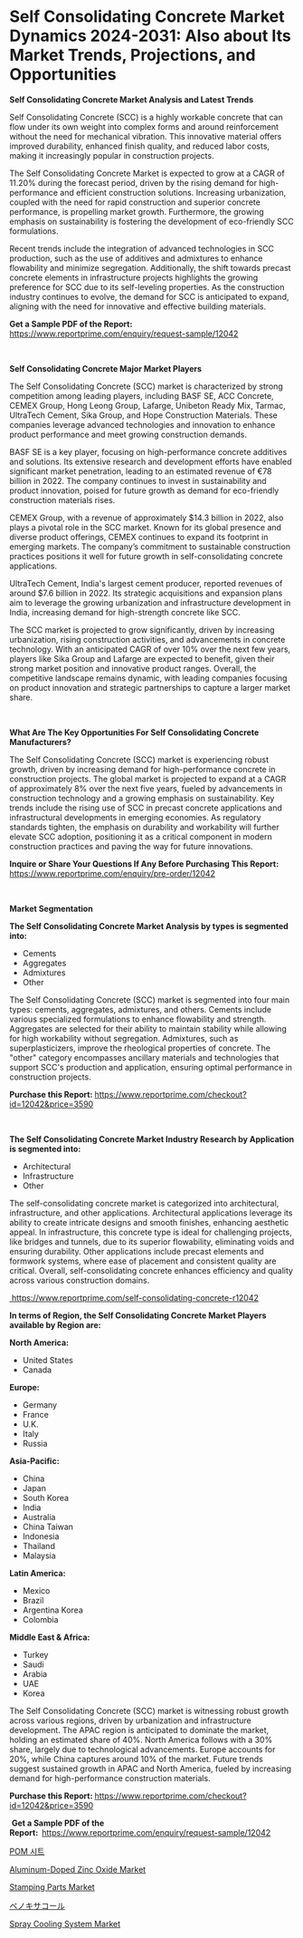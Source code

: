 <p><h1>Self Consolidating Concrete Market Dynamics 2024-2031: Also about Its Market Trends, Projections, and Opportunities</h1></p><p><strong>Self Consolidating Concrete Market Analysis and Latest Trends</strong></p>
<p><p>Self Consolidating Concrete (SCC) is a highly workable concrete that can flow under its own weight into complex forms and around reinforcement without the need for mechanical vibration. This innovative material offers improved durability, enhanced finish quality, and reduced labor costs, making it increasingly popular in construction projects. </p><p>The Self Consolidating Concrete Market is expected to grow at a CAGR of 11.20% during the forecast period, driven by the rising demand for high-performance and efficient construction solutions. Increasing urbanization, coupled with the need for rapid construction and superior concrete performance, is propelling market growth. Furthermore, the growing emphasis on sustainability is fostering the development of eco-friendly SCC formulations. </p><p>Recent trends include the integration of advanced technologies in SCC production, such as the use of additives and admixtures to enhance flowability and minimize segregation. Additionally, the shift towards precast concrete elements in infrastructure projects highlights the growing preference for SCC due to its self-leveling properties. As the construction industry continues to evolve, the demand for SCC is anticipated to expand, aligning with the need for innovative and effective building materials.</p></p>
<p><strong>Get a Sample PDF of the Report:&nbsp;</strong> <a href="https://www.reportprime.com/enquiry/request-sample/12042">https://www.reportprime.com/enquiry/request-sample/12042</a></p>
<p>&nbsp;</p>
<p><strong>Self Consolidating Concrete Major Market Players</strong></p>
<p><p>The Self Consolidating Concrete (SCC) market is characterized by strong competition among leading players, including BASF SE, ACC Concrete, CEMEX Group, Hong Leong Group, Lafarge, Unibeton Ready Mix, Tarmac, UltraTech Cement, Sika Group, and Hope Construction Materials. These companies leverage advanced technologies and innovation to enhance product performance and meet growing construction demands.</p><p>BASF SE is a key player, focusing on high-performance concrete additives and solutions. Its extensive research and development efforts have enabled significant market penetration, leading to an estimated revenue of €78 billion in 2022. The company continues to invest in sustainability and product innovation, poised for future growth as demand for eco-friendly construction materials rises.</p><p>CEMEX Group, with a revenue of approximately $14.3 billion in 2022, also plays a pivotal role in the SCC market. Known for its global presence and diverse product offerings, CEMEX continues to expand its footprint in emerging markets. The company’s commitment to sustainable construction practices positions it well for future growth in self-consolidating concrete applications.</p><p>UltraTech Cement, India's largest cement producer, reported revenues of around $7.6 billion in 2022. Its strategic acquisitions and expansion plans aim to leverage the growing urbanization and infrastructure development in India, increasing demand for high-strength concrete like SCC.</p><p>The SCC market is projected to grow significantly, driven by increasing urbanization, rising construction activities, and advancements in concrete technology. With an anticipated CAGR of over 10% over the next few years, players like Sika Group and Lafarge are expected to benefit, given their strong market position and innovative product ranges. Overall, the competitive landscape remains dynamic, with leading companies focusing on product innovation and strategic partnerships to capture a larger market share.</p></p>
<p>&nbsp;</p>
<p><strong>What Are The Key Opportunities For Self Consolidating Concrete Manufacturers?</strong></p>
<p><p>The Self Consolidating Concrete (SCC) market is experiencing robust growth, driven by increasing demand for high-performance concrete in construction projects. The global market is projected to expand at a CAGR of approximately 8% over the next five years, fueled by advancements in construction technology and a growing emphasis on sustainability. Key trends include the rising use of SCC in precast concrete applications and infrastructural developments in emerging economies. As regulatory standards tighten, the emphasis on durability and workability will further elevate SCC adoption, positioning it as a critical component in modern construction practices and paving the way for future innovations.</p></p>
<p><strong>Inquire or Share Your Questions If Any Before Purchasing This Report:</strong> <a href="https://www.reportprime.com/enquiry/pre-order/12042">https://www.reportprime.com/enquiry/pre-order/12042</a></p>
<p>&nbsp;</p>
<p><strong>Market Segmentation</strong></p>
<p><strong>The Self Consolidating Concrete Market Analysis by types is segmented into:</strong></p>
<p><ul><li>Cements</li><li>Aggregates</li><li>Admixtures</li><li>Other</li></ul></p>
<p><p>The Self Consolidating Concrete (SCC) market is segmented into four main types: cements, aggregates, admixtures, and others. Cements include various specialized formulations to enhance flowability and strength. Aggregates are selected for their ability to maintain stability while allowing for high workability without segregation. Admixtures, such as superplasticizers, improve the rheological properties of concrete. The "other" category encompasses ancillary materials and technologies that support SCC's production and application, ensuring optimal performance in construction projects.</p></p>
<p><strong>Purchase this Report:&nbsp;</strong><a href="https://www.reportprime.com/checkout?id=12042&price=3590">https://www.reportprime.com/checkout?id=12042&price=3590</a></p>
<p>&nbsp;</p>
<p><strong>The Self Consolidating Concrete Market Industry Research by Application is segmented into:</strong></p>
<p><ul><li>Architectural</li><li>Infrastructure</li><li>Other</li></ul></p>
<p><p>The self-consolidating concrete market is categorized into architectural, infrastructure, and other applications. Architectural applications leverage its ability to create intricate designs and smooth finishes, enhancing aesthetic appeal. In infrastructure, this concrete type is ideal for challenging projects, like bridges and tunnels, due to its superior flowability, eliminating voids and ensuring durability. Other applications include precast elements and formwork systems, where ease of placement and consistent quality are critical. Overall, self-consolidating concrete enhances efficiency and quality across various construction domains.</p></p>
<p><a href="https://www.reportprime.com/self-consolidating-concrete-r12042">&nbsp;https://www.reportprime.com/self-consolidating-concrete-r12042</a></p>
<p><strong>In terms of Region, the Self Consolidating Concrete Market Players available by Region are:</strong></p>
<p>
    <p> <strong> North America: </strong>
        <ul>
            <li>United States</li>
            <li>Canada</li>
        </ul>
        </p> 
    <p> <strong> Europe: </strong>
        <ul>
            <li>Germany</li>
            <li>France</li>
            <li>U.K.</li>
            <li>Italy</li>
            <li>Russia</li>
        </ul>
        </p> 
    <p> <strong> Asia-Pacific: </strong>
        <ul>
            <li>China</li>
            <li>Japan</li>
            <li>South Korea</li>
            <li>India</li>
            <li>Australia</li>
            <li>China Taiwan</li>
            <li>Indonesia</li>
            <li>Thailand</li>
            <li>Malaysia</li>
        </ul>
        </p> 
    <p> <strong> Latin America: </strong>
        <ul>
            <li>Mexico</li>
            <li>Brazil</li>
            <li>Argentina Korea</li>
            <li>Colombia</li>
        </ul>
        </p> 
    <p> <strong> Middle East & Africa: </strong>
        <ul>
            <li>Turkey</li>
            <li>Saudi</li>
            <li>Arabia</li>
            <li>UAE</li>
            <li>Korea</li>
        </ul>
    </p>
    </p>
<p><p>The Self Consolidating Concrete (SCC) market is witnessing robust growth across various regions, driven by urbanization and infrastructure development. The APAC region is anticipated to dominate the market, holding an estimated share of 40%. North America follows with a 30% share, largely due to technological advancements. Europe accounts for 20%, while China captures around 10% of the market. Future trends suggest sustained growth in APAC and North America, fueled by increasing demand for high-performance construction materials.</p></p>
<p><strong>Purchase this Report: </strong><a href="https://www.reportprime.com/checkout?id=12042&price=3590">https://www.reportprime.com/checkout?id=12042&price=3590</a></p>
<p>&nbsp;<strong>Get a Sample PDF of the Report:&nbsp;&nbsp;</strong><a href="https://www.reportprime.com/enquiry/request-sample/12042">https://www.reportprime.com/enquiry/request-sample/12042</a></p>
<p><strong></strong></p>
<p><p><a href="https://medium.com/@jordymiller25/pom-%EC%8B%9C%ED%8A%B8-%EC%8B%9C%EC%9E%A5-%EA%B7%9C%EB%AA%A8-%EC%8B%9C%EC%9E%A5-%EC%84%B8%EB%B6%84%ED%99%94-%EC%8B%9C%EC%9E%A5-%EB%8F%99%ED%96%A5-%EB%B0%8F-2031%EB%85%84%EA%B9%8C%EC%A7%80%EC%9D%98-%EC%84%B1%EC%9E%A5-%EB%B6%84%EC%84%9D-%EC%98%88%EC%B8%A1-3e02fb19fe7f">POM 시트</a></p><p><a href="https://issuu.com/reportprime-2/docs/aluminum-doped-zinc-oxide-market-si_af51e6644be86f">Aluminum-Doped Zinc Oxide Market</a></p><p><a href="https://github.com/nathandecarvalho/Market-Research-Report-List-5/blob/main/stamping-parts-market.md">Stamping Parts Market</a></p><p><a href="https://medium.com/@adalineconnelly2023/%E3%83%99%E3%83%8E%E3%82%AD%E3%82%B5%E3%82%B3%E3%83%BC%E3%83%AB%E5%B8%82%E5%A0%B4%E4%BA%88%E6%B8%AC-%E5%B8%82%E5%A0%B4%E5%8B%95%E5%90%91%E3%81%8A%E3%82%88%E3%81%B3%E5%BD%B1%E9%9F%BF%E5%88%86%E6%9E%90-2024%E5%B9%B4-2031%E5%B9%B4-fdb6f85ff434">ベノキサコール</a></p><p><a href="https://medium.com/@rosslarkin1962/global-spray-cooling-system-market-size-is-expected-to-experience-a-cagr-of-8-8-f997507ee943">Spray Cooling System Market</a></p></p>